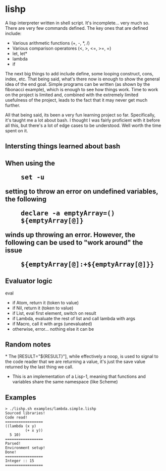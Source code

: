<h1>lishp</h1>

A lisp interpreter written in shell script. It's incomplete... very much
so. There are very few commands defined. The key ones that are defined include:
* Various arithmetic functions (+, -, *, /)
* Various comparison operatores (<, >, <=, >=, =)
* let, let*
* lambda
* if

The next big things to add include define, some looping construct, cons, index,
etc. That being said, what's there now is enough to show the general idea of the
end goal. Simple programs can be written (as shown by the fibonacci example),
which is enough to see how things work. Time to work on the project is limited
and, combined with the extremely limited usefulness of the project, leads to the
fact that it may never get much further.

All that being said, its been a very fun learning project so far. Specifically,
it's taught me a lot about bash. I thought I was fairly proficient with it
before all this, but there's a lot of edge cases to be understood. Well worth
the time spent on it.


<h2>Intersting things learned about bash<h2>


When using the 
<pre>
    set -u
</pre>
setting to throw an error on undefined variables, the following
<pre>
    declare -a emptyArray=()
    ${emptyArray[@]}
</pre>
winds up throwing an error. However, the following can be used to "work around"
the issue
<pre>
    ${emptyArray[@]:+${emptyArray[@]}}
</pre>


<h2>Evaluator logic</h2>

eval
* if Atom, return it (token to value)
* if Nil, return it (token to value)
* if List, eval first element, switch on result
 * if Lambda, evaluate the rest of list and call lambda with args
 * if Macro, call it with args (unevaluated)
 * otherwise, error... nothing else it can be

<h2>Random notes</h2>
* The [RESULT="${RESULT}"], while effectively a noop, is used to signal to the code reader that we are returning a value, it's just the save value returned by the last thing we call.

* This is an implementation of a Lisp-1, meaning that functions and variables share the same namespace (like Scheme)


<h2>Examples</h2>


```
> ./lishp.sh examples/lambda.simple.lishp 
Sourced libraries!
Code read!
=================
((lambda (x y) 
         (+ x y))
  5 10)
=================
Parsed!
Environment setup!
Done!
=================
Integer :: 15
=================
```
